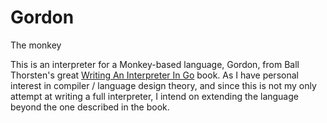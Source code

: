 # Gordon
The monkey

This is an interpreter for a Monkey-based language, Gordon, from Ball Thorsten's great [Writing An Interpreter In Go](https://interpreterbook.com) book.
As I have personal interest in compiler / language design theory, and since this is not my only attempt at writing a full interpreter, I intend on extending the language beyond the one described in the book.
